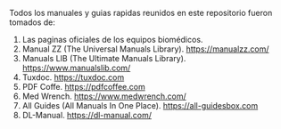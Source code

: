 Todos los manuales y guias rapidas reunidos en este repositorio fueron tomados de:

1. Las paginas oficiales de los equipos biomédicos.
2. Manual ZZ (The Universal Manuals Library). https://manualzz.com/
3. Manuals LIB (The Ultimate Manuals Library). https://www.manualslib.com/
4. Tuxdoc. https://tuxdoc.com
5. PDF Coffe. https://pdfcoffee.com
6. Med Wrench. https://www.medwrench.com/
7. All Guides (All Manuals In One Place). https://all-guidesbox.com
8. DL-Manual. https://dl-manual.com/
